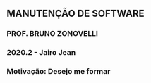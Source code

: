 ## MANUTENÇÃO DE SOFTWARE
### PROF. BRUNO ZONOVELLI
### 2020.2 - Jairo Jean
### Motivação: Desejo me formar